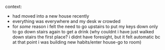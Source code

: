 context:

- had moved into a new house recently
- everything was everywhere and my desk w crowded
- for *some* reason i felt the need to go upstairs to put my keys down only to go down stairs again to get a drink (why couldnt i have just walked down stairs the first place? i didnt have foresight, but it felt automatic bc at that point i was building new habits/enter house-go to room)
